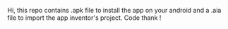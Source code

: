 Hi,
this repo contains .apk file to install the app on your android and a .aia file to import the app inventor's project.
Code thank !
